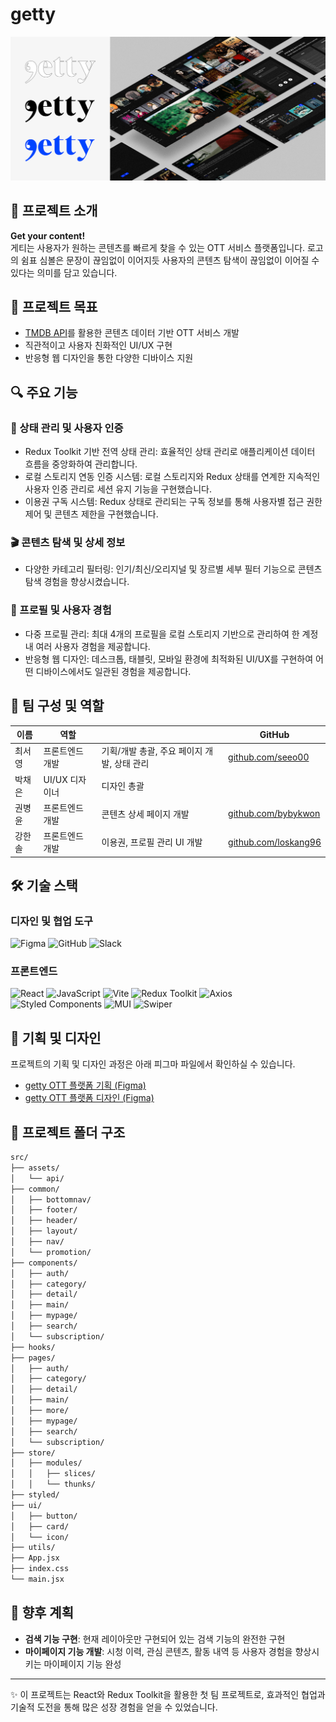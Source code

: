 # getty

![getty](public/images/getty.png)

## 📌 프로젝트 소개

**Get your content!**  
게티는 사용자가 원하는 콘텐츠를 빠르게 찾을 수 있는 OTT 서비스 플랫폼입니다. 로고의 쉼표 심볼은 문장이 끊임없이 이어지듯 사용자의 콘텐츠 탐색이 끊임없이 이어질 수 있다는 의미를 담고 있습니다.

## 🎯 프로젝트 목표

- [TMDB API](https://developers.themoviedb.org/3/getting-started/introduction)를 활용한 콘텐츠 데이터 기반 OTT 서비스 개발
- 직관적이고 사용자 친화적인 UI/UX 구현
- 반응형 웹 디자인을 통한 다양한 디바이스 지원

## 🔍 주요 기능

### 🔐 상태 관리 및 사용자 인증

- Redux Toolkit 기반 전역 상태 관리: 효율적인 상태 관리로 애플리케이션 데이터 흐름을 중앙화하여 관리합니다.
- 로컬 스토리지 연동 인증 시스템: 로컬 스토리지와 Redux 상태를 연계한 지속적인 사용자 인증 관리로 세션 유지 기능을 구현했습니다.
- 이용권 구독 시스템: Redux 상태로 관리되는 구독 정보를 통해 사용자별 접근 권한 제어 및 콘텐츠 제한을 구현했습니다.

### 🎬 콘텐츠 탐색 및 상세 정보

- 다양한 카테고리 필터링: 인기/최신/오리지널 및 장르별 세부 필터 기능으로 콘텐츠 탐색 경험을 향상시켰습니다.

### 👤 프로필 및 사용자 경험

- 다중 프로필 관리: 최대 4개의 프로필을 로컬 스토리지 기반으로 관리하여 한 계정 내 여러 사용자 경험을 제공합니다.
- 반응형 웹 디자인: 데스크톱, 태블릿, 모바일 환경에 최적화된 UI/UX를 구현하여 어떤 디바이스에서도 일관된 경험을 제공합니다.

## 👥 팀 구성 및 역할

| 이름   | 역할            |                                             | GitHub                                               |
| ------ | --------------- | ------------------------------------------- | ---------------------------------------------------- |
| 최서영 | 프론트엔드 개발 | 기획/개발 총괄, 주요 페이지 개발, 상태 관리 | [github.com/seeo00](https://github.com/seeo00)       |
| 박채은 | UI/UX 디자이너  | 디자인 총괄                                 |                                                      |
| 권병윤 | 프론트엔드 개발 | 콘텐츠 상세 페이지 개발                     | [github.com/bybykwon](https://github.com/bybykwon)   |
| 강한솔 | 프론트엔드 개발 | 이용권, 프로필 관리 UI 개발                 | [github.com/loskang96](https://github.com/loskang96) |

## 🛠️ 기술 스택

### 디자인 및 협업 도구

![Figma](https://img.shields.io/badge/Figma-F24E1E?style=for-the-badge&logo=figma&logoColor=white)
![GitHub](https://img.shields.io/badge/GitHub-181717?style=for-the-badge&logo=github&logoColor=white)
![Slack](https://img.shields.io/badge/Slack-4A154B?style=for-the-badge&logo=slack&logoColor=white)

### 프론트엔드

![React](https://img.shields.io/badge/React-61DAFB?style=for-the-badge&logo=react&logoColor=black)
![JavaScript](https://img.shields.io/badge/JavaScript-F7DF1E?style=for-the-badge&logo=javascript&logoColor=black)
![Vite](https://img.shields.io/badge/Vite-646CFF?style=for-the-badge&logo=vite&logoColor=white)
![Redux Toolkit](https://img.shields.io/badge/Redux_Toolkit-764ABC?style=for-the-badge&logo=redux&logoColor=white)
![Axios](https://img.shields.io/badge/Axios-5A29E4?style=for-the-badge&logo=axios&logoColor=white)
![Styled Components](https://img.shields.io/badge/Styled_Components-DB7093?style=for-the-badge&logo=styled-components&logoColor=white)
![MUI](https://img.shields.io/badge/MUI-007FFF?style=for-the-badge&logo=mui&logoColor=white)
![Swiper](https://img.shields.io/badge/Swiper-6332F6?style=for-the-badge&logo=swiper&logoColor=white)

## 📝 기획 및 디자인

프로젝트의 기획 및 디자인 과정은 아래 피그마 파일에서 확인하실 수 있습니다.

- [getty OTT 플랫폼 기획 (Figma)](https://www.figma.com/design/fST7WlorbRd8EMRazO6Rtj/getty-OTT-%EC%9B%B9%2F%EB%AA%A8%EB%B0%94%EC%9D%BC-%ED%94%84%EB%A1%9C%EC%A0%9D%ED%8A%B8_%EA%B8%B0%ED%9A%8D?node-id=0-1&t=kQgVIl2Cm3gn4AOS-1)
- [getty OTT 플랫폼 디자인 (Figma)](https://www.figma.com/design/oLpBVGoEVrIu3pnOMhz8BF/OTT?node-id=324-7037&t=jvO90n4hBd84O84f-1)

## 📂 프로젝트 폴더 구조

```bash
src/
├── assets/
│   └── api/
├── common/
│   ├── bottomnav/
│   ├── footer/
│   ├── header/
│   ├── layout/
│   ├── nav/
│   └── promotion/
├── components/
│   ├── auth/
│   ├── category/
│   ├── detail/
│   ├── main/
│   ├── mypage/
│   ├── search/
│   └── subscription/
├── hooks/
├── pages/
│   ├── auth/
│   ├── category/
│   ├── detail/
│   ├── main/
│   ├── more/
│   ├── mypage/
│   ├── search/
│   └── subscription/
├── store/
│   ├── modules/
│   │   ├── slices/
│   │   └── thunks/
├── styled/
├── ui/
│   ├── button/
│   ├── card/
│   └── icon/
├── utils/
├── App.jsx
├── index.css
└── main.jsx
```

## 🚀 향후 계획

- **검색 기능 구현**: 현재 레이아웃만 구현되어 있는 검색 기능의 완전한 구현
- **마이페이지 기능 개발**: 시청 이력, 관심 콘텐츠, 활동 내역 등 사용자 경험을 향상시키는 마이페이지 기능 완성

---

✨ 이 프로젝트는 React와 Redux Toolkit을 활용한 첫 팀 프로젝트로, 효과적인 협업과 기술적 도전을 통해 많은 성장 경험을 얻을 수 있었습니다.
